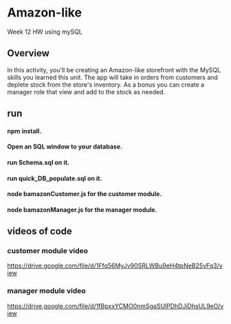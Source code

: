 # Amazon-like
Week 12 HW using mySQL

## Overview

In this activity, you'll be creating an Amazon-like storefront with the MySQL skills you learned this unit. The app will take in orders from customers and deplete stock from the store's inventory. As a bonus you can create a manager role that view and add to the stock as needed. 

## run
#### npm install.
#### Open an SQL window to your database. 
#### run Schema.sql on it.
#### run quick_DB_populate.sql on it. 

#### node bamazonCustomer.js for the customer module.
#### node bamazonManager.js for the manager module.

## videos of code
### customer module video
https://drive.google.com/file/d/1Ffq56MyJv90SRLWBu9eH4tpNeB25vFq3/view

### manager module video
https://drive.google.com/file/d/1fBpxxYCMO0nmSgaSUlPDhDJiDhsUL9eO/view


